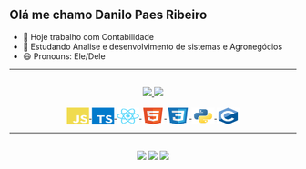## Olá me chamo Danilo Paes Ribeiro


- 🔭 Hoje trabalho com Contabilidade
- 🌱 Estudando Analise e desenvolvimento de sistemas e Agronegócios 
- 😄 Pronouns: Ele/Dele

<hr> <br>
<div>
<div align="center">
  <a href="https://github.com/danilopaes">
  <img height="180em" src="https://github-readme-stats.vercel.app/api?username=danilopaes&show_icons=true&theme=dracula&include_all_commits=true&count_private=true"/>
  <img height="180em" src="https://github-readme-stats.vercel.app/api/top-langs/?username=danilopaes&layout=compact&langs_count=7&theme=dracula"/>
</div>


<div align="center"><br>
  <img align="center" alt="danilopaes-Js" height="30" width="40" src="https://raw.githubusercontent.com/devicons/devicon/master/icons/javascript/javascript-plain.svg">
  <img align="center" alt="danilopaes-Ts" height="30" width="40" src="https://raw.githubusercontent.com/devicons/devicon/master/icons/typescript/typescript-plain.svg">
  <img align="center" alt="danilopaes-React" height="30" width="40" src="https://raw.githubusercontent.com/devicons/devicon/master/icons/react/react-original.svg">
  <img align="center" alt="danilopaes-HTML" height="30" width="40" src="https://raw.githubusercontent.com/devicons/devicon/master/icons/html5/html5-original.svg">
  <img align="center" alt="danilopaes-CSS" height="30" width="40" src="https://raw.githubusercontent.com/devicons/devicon/master/icons/css3/css3-original.svg">
  <img align="center" alt="danilo-Python" height="30" width="40" src="https://raw.githubusercontent.com/devicons/devicon/master/icons/python/python-original.svg">
  <img align="center" alt="danilo-C" height="30" width="40" src="https://raw.githubusercontent.com/devicons/devicon/master/icons/c/c-original.svg">
 <hr>
</div>


<div align="center"> <br>
  <a href="https://instagram.com/danilopaesribeiro" target="_blank"><img src="https://img.shields.io/badge/-Instagram-%23E4405F?style=for-the-badge&logo=instagram&logoColor=white" target="_blank"></a>
  <a href = "mailto:danilopaesribeiro@gmail.com"><img src="https://img.shields.io/badge/-Gmail-%23333?style=for-the-badge&logo=gmail&logoColor=white" target="_blank"></a>
  <a href="https://www.linkedin.com/in/danilopaesribeiro/" target="_blank"><img src="https://img.shields.io/badge/-LinkedIn-%230077B5?style=for-the-badge&logo=linkedin&logoColor=white" target="_blank"></a>
</div>






<!--
  ![Snake animation](https://github.com/danilopaes/danilopaes/blob/output/github-contribution-grid-snake.svg)
 -->

